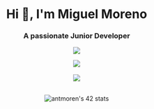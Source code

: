 <h1 align="center">Hi 👋, I'm Miguel Moreno</h1>
<h3 align="center">A passionate Junior Developer </h3>

<p align="center">
  <a href="#">
    <img src="https://skillicons.dev/icons?i=html,css,bootstrap,js,git,vscode,c,vim" />
  </a>
</p>   

<div align='center'>  
  <img align="center" src="https://github-readme-stats.vercel.app/api?username=amiguelmoreno&show_icons=true&theme=tokyonight" />
  <br><br/> 
  <img align="center" src="https://github-readme-stats.vercel.app/api/top-langs/?username=amiguelmoreno&show_icons=true&theme=tokyonight" />
  <br><br/> 
  
  ![antmoren's 42 stats](https://badge42.vercel.app/api/v2/cl47airxk008409law51ifuyg/stats?cursusId=21&coalitionId=piscine)
  <br><br/> 
 <div/>

